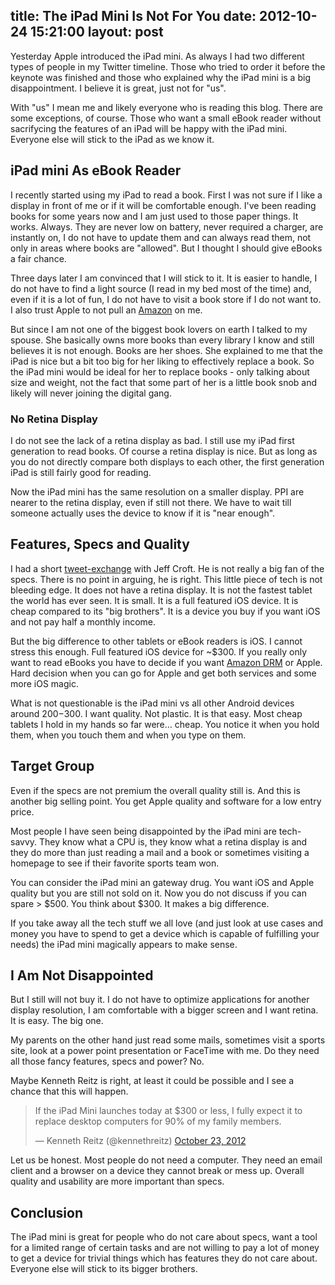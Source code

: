 title: The iPad Mini Is Not For You
date: 2012-10-24 15:21:00
layout: post
---
Yesterday Apple introduced the iPad mini. As always I had two different types of people in my Twitter timeline. Those who tried to order it before the keynote was finished and those who explained why the iPad mini is a big disappointment. I believe it is great, just not for "us".
<!--MORE-->

With "us" I mean me and likely everyone who is reading this blog. There are some exceptions, of course. Those who want a small eBook reader without sacrifycing the features of an iPad will be happy with the iPad mini. Everyone else will stick to the iPad as we know it.

## iPad mini As eBook Reader
I recently started using my iPad to read a book. First I was not sure if I like a display in front of me or if it will be comfortable enough. I've been reading books for some years now and I am just used to those paper things. It works. Always. They are never low on battery, never required a charger, are instantly on, I do not have to update them and can always read them, not only in areas where books are "allowed". But I thought I should give eBooks a fair chance.

Three days later I am convinced that I will stick to it. It is easier to handle, I do not have to find a light source (I read in my bed most of the time) and, even if it is a lot of fun, I do not have to visit a book store if I do not want to. I also trust Apple to not pull an [Amazon][amazon] on me.

But since I am not one of the biggest book lovers on earth I talked to my spouse. She basically owns more books than every library I know and still believes it is not enough. Books are her shoes. She explained to me that the iPad is nice but a bit too big for her liking to effectively replace a book. So the iPad mini would be ideal for her to replace books - only talking about size and weight, not the fact that some part of her is a little book snob and likely will never joining the digital gang.

### No Retina Display
I do not see the lack of a retina display as bad. I still use my iPad first generation to read books. Of course a retina display is nice. But as long as you do not directly compare both displays to each other, the first generation iPad is still fairly good for reading.

Now the iPad mini has the same resolution on a smaller display. PPI are nearer to the retina display, even if still not there. We have to wait till someone actually uses the device to know if it is "near enough".

## Features, Specs and Quality
I had a short [tweet-exchange][twitter] with Jeff Croft. He is not really a big fan of the specs. There is no point in arguing, he is right. 
This little piece of tech is not bleeding edge. It does not have a retina display. It is not the fastest tablet the world has ever seen. It is small. It is a full featured iOS device. It is cheap compared to its "big brothers". It is a device you buy if you want iOS and not pay half a monthly income.

But the big difference to other tablets or eBook readers is iOS. I cannot stress this enough. Full featured iOS device for ~$300. If you really only want to read eBooks you have to decide if you want [Amazon DRM][amazon] or Apple. Hard decision when you can go for Apple and get both services and some more iOS magic.

What is not questionable is the iPad mini vs all other Android devices around $200-$300. I want quality. Not plastic. It is that easy. Most cheap tablets I hold in my hands so far were… cheap. You notice it when you hold them, when you touch them and when you type on them.

## Target Group
Even if the specs are not premium the overall quality still is. And this is another big selling point. You get Apple quality and software for a low entry price.

Most people I have seen being disappointed by the iPad mini are tech-savvy. They know what a CPU is, they know what a retina display is and they do more than just reading a mail and a book or sometimes visiting a homepage to see if their favorite sports team won.

You can consider the iPad mini an gateway drug. You want iOS and Apple quality but you are still not sold on it. Now you do not discuss if you can spare > $500. You think about $300. It makes a big difference.

If you take away all the tech stuff we all love (and just look at use cases and money you have to spend to get a device which is capable of fulfilling your needs) the iPad mini magically appears to make sense.

## I Am Not Disappointed
But I still will not buy it. I do not have to optimize applications for another display resolution, I am comfortable with a bigger screen and I want retina. It is easy. The big one.

My parents on the other hand just read some mails, sometimes visit a sports site, look at a power point presentation or FaceTime with me. Do they need all those fancy features, specs and power? No.

Maybe Kenneth Reitz is right, at least it could be possible and I see a chance that this will happen.

<blockquote class="twitter-tweet tw-align-center"><p>If the iPad Mini launches today at $300 or less, I fully expect it to replace desktop computers for 90% of my family members.</p>&mdash; Kenneth Reitz (@kennethreitz) <a href="https://twitter.com/kennethreitz/status/260734427531984896" data-datetime="2012-10-23T13:28:26+00:00">October 23, 2012</a></blockquote>
<script src="//platform.twitter.com/widgets.js" charset="utf-8"></script>

Let us be honest. Most people do not need a computer. They need an email client and a browser on a device they cannot break or mess up. Overall quality and usability are more important than specs.

## Conclusion
The iPad mini is great for people who do not care about specs, want a tool for a limited range of certain tasks and are not willing to pay a lot of money to get a device for trivial things which has features they do not care about.
Everyone else will stick to its bigger brothers.

[amazon]: http://www.bekkelund.net/2012/10/22/outlawed-by-amazon-drm/
[twitter]: https://twitter.com/fallenhitokiri/status/260836338230775808
